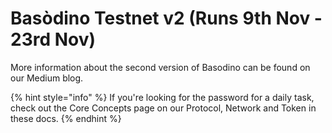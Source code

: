 # Basòdino Testnet v2 \(Runs 9th Nov - 23rd Nov\)

More information about the second version of Basodino can be found on our Medium blog.

{% hint style="info" %}
If you're looking for the password for a daily task, check out the Core Concepts page on our Protocol, Network and Token in these docs.
{% endhint %}

  
  


